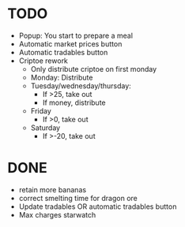 # TODO
- Popup: You start to prepare a meal
- Automatic market prices button
- Automatic tradables button
- Criptoe rework
  - Only distribute criptoe on first monday
  - Monday: Distribute
  - Tuesday/wednesday/thursday:
    - If >25, take out
    - If money, distribute
  - Friday
    - If >0, take out
  - Saturday
    - If >-20, take out

# DONE
- retain more bananas
- correct smelting time for dragon ore
- Update tradables OR automatic tradables button
- Max charges starwatch